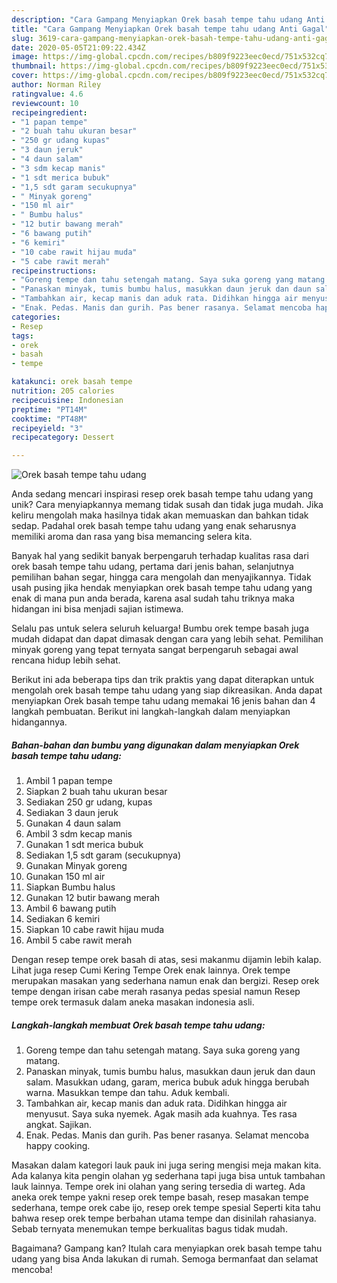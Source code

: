 ```yaml
---
description: "Cara Gampang Menyiapkan Orek basah tempe tahu udang Anti Gagal"
title: "Cara Gampang Menyiapkan Orek basah tempe tahu udang Anti Gagal"
slug: 3619-cara-gampang-menyiapkan-orek-basah-tempe-tahu-udang-anti-gagal
date: 2020-05-05T21:09:22.434Z
image: https://img-global.cpcdn.com/recipes/b809f9223eec0ecd/751x532cq70/orek-basah-tempe-tahu-udang-foto-resep-utama.jpg
thumbnail: https://img-global.cpcdn.com/recipes/b809f9223eec0ecd/751x532cq70/orek-basah-tempe-tahu-udang-foto-resep-utama.jpg
cover: https://img-global.cpcdn.com/recipes/b809f9223eec0ecd/751x532cq70/orek-basah-tempe-tahu-udang-foto-resep-utama.jpg
author: Norman Riley
ratingvalue: 4.6
reviewcount: 10
recipeingredient:
- "1 papan tempe"
- "2 buah tahu ukuran besar"
- "250 gr udang kupas"
- "3 daun jeruk"
- "4 daun salam"
- "3 sdm kecap manis"
- "1 sdt merica bubuk"
- "1,5 sdt garam secukupnya"
- " Minyak goreng"
- "150 ml air"
- " Bumbu halus"
- "12 butir bawang merah"
- "6 bawang putih"
- "6 kemiri"
- "10 cabe rawit hijau muda"
- "5 cabe rawit merah"
recipeinstructions:
- "Goreng tempe dan tahu setengah matang. Saya suka goreng yang matang."
- "Panaskan minyak, tumis bumbu halus, masukkan daun jeruk dan daun salam. Masukkan udang, garam, merica bubuk aduk hingga berubah warna. Masukkan tempe dan tahu. Aduk kembali."
- "Tambahkan air, kecap manis dan aduk rata. Didihkan hingga air menyusut. Saya suka nyemek. Agak masih ada kuahnya. Tes rasa angkat. Sajikan."
- "Enak. Pedas. Manis dan gurih. Pas bener rasanya. Selamat mencoba happy cooking."
categories:
- Resep
tags:
- orek
- basah
- tempe

katakunci: orek basah tempe 
nutrition: 205 calories
recipecuisine: Indonesian
preptime: "PT14M"
cooktime: "PT48M"
recipeyield: "3"
recipecategory: Dessert

---
```



![Orek basah tempe tahu udang](https://img-global.cpcdn.com/recipes/b809f9223eec0ecd/751x532cq70/orek-basah-tempe-tahu-udang-foto-resep-utama.jpg)

Anda sedang mencari inspirasi resep orek basah tempe tahu udang yang unik? Cara menyiapkannya memang tidak susah dan tidak juga mudah. Jika keliru mengolah maka hasilnya tidak akan memuaskan dan bahkan tidak sedap. Padahal orek basah tempe tahu udang yang enak seharusnya memiliki aroma dan rasa yang bisa memancing selera kita.

Banyak hal yang sedikit banyak berpengaruh terhadap kualitas rasa dari orek basah tempe tahu udang, pertama dari jenis bahan, selanjutnya pemilihan bahan segar, hingga cara mengolah dan menyajikannya. Tidak usah pusing jika hendak menyiapkan orek basah tempe tahu udang yang enak di mana pun anda berada, karena asal sudah tahu triknya maka hidangan ini bisa menjadi sajian istimewa.

Selalu pas untuk selera seluruh keluarga! Bumbu orek tempe basah juga mudah didapat dan dapat dimasak dengan cara yang lebih sehat. Pemilihan minyak goreng yang tepat ternyata sangat berpengaruh sebagai awal rencana hidup lebih sehat.


Berikut ini ada beberapa tips dan trik praktis yang dapat diterapkan untuk mengolah orek basah tempe tahu udang yang siap dikreasikan. Anda dapat menyiapkan Orek basah tempe tahu udang memakai 16 jenis bahan dan 4 langkah pembuatan. Berikut ini langkah-langkah dalam menyiapkan hidangannya.

<!--inarticleads1-->

##### Bahan-bahan dan bumbu yang digunakan dalam menyiapkan Orek basah tempe tahu udang:

1. Ambil 1 papan tempe
1. Siapkan 2 buah tahu ukuran besar
1. Sediakan 250 gr udang, kupas
1. Sediakan 3 daun jeruk
1. Gunakan 4 daun salam
1. Ambil 3 sdm kecap manis
1. Gunakan 1 sdt merica bubuk
1. Sediakan 1,5 sdt garam (secukupnya)
1. Gunakan  Minyak goreng
1. Gunakan 150 ml air
1. Siapkan  Bumbu halus
1. Gunakan 12 butir bawang merah
1. Ambil 6 bawang putih
1. Sediakan 6 kemiri
1. Siapkan 10 cabe rawit hijau muda
1. Ambil 5 cabe rawit merah


Dengan resep tempe orek basah di atas, sesi makanmu dijamin lebih kalap. Lihat juga resep Cumi Kering Tempe Orek enak lainnya. Orek tempe merupakan masakan yang sederhana namun enak dan bergizi. Resep orek tempe dengan irisan cabe merah rasanya pedas spesial namun Resep tempe orek termasuk dalam aneka masakan indonesia asli. 

<!--inarticleads2-->

##### Langkah-langkah membuat Orek basah tempe tahu udang:

1. Goreng tempe dan tahu setengah matang. Saya suka goreng yang matang.
1. Panaskan minyak, tumis bumbu halus, masukkan daun jeruk dan daun salam. Masukkan udang, garam, merica bubuk aduk hingga berubah warna. Masukkan tempe dan tahu. Aduk kembali.
1. Tambahkan air, kecap manis dan aduk rata. Didihkan hingga air menyusut. Saya suka nyemek. Agak masih ada kuahnya. Tes rasa angkat. Sajikan.
1. Enak. Pedas. Manis dan gurih. Pas bener rasanya. Selamat mencoba happy cooking.


Masakan dalam kategori lauk pauk ini juga sering mengisi meja makan kita. Ada kalanya kita pengin olahan yg sederhana tapi juga bisa untuk tambahan lauk lainnya. Tempe orek ini olahan yang sering tersedia di warteg. Ada aneka orek tempe yakni resep orek tempe basah, resep masakan tempe sederhana, tempe orek cabe ijo, resep orek tempe spesial Seperti kita tahu bahwa resep orek tempe berbahan utama tempe dan disinilah rahasianya. Sebab ternyata menemukan tempe berkualitas bagus tidak mudah. 

Bagaimana? Gampang kan? Itulah cara menyiapkan orek basah tempe tahu udang yang bisa Anda lakukan di rumah. Semoga bermanfaat dan selamat mencoba!
